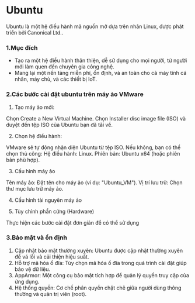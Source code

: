 # Ubuntu
Ubuntu là một hệ điều hành mã nguồn mở dựa trên nhân Linux, được phát triển bởi Canonical Ltd..

### 1.Mục đích
- Tạo ra một hệ điều hành thân thiện, dễ sử dụng cho mọi người, từ người mới làm quen đến chuyên gia công nghệ.
- Mang lại một nền tảng miễn phí, ổn định, và an toàn cho cả máy tính cá nhân, máy chủ, và các thiết bị IoT.

### 2.Các bước cài đặt ubuntu trên máy ảo VMware

1. Tạo máy ảo mới:

Chọn Create a New Virtual Machine.
Chọn Installer disc image file (ISO) và duyệt đến tệp ISO của Ubuntu bạn đã tải về.

2. Chọn hệ điều hành:

VMware sẽ tự động nhận diện Ubuntu từ tệp ISO.
Nếu không, bạn có thể chọn thủ công:
Hệ điều hành: Linux.
Phiên bản: Ubuntu x64 (hoặc phiên bản phù hợp).

3. Cấu hình máy ảo

Tên máy ảo: Đặt tên cho máy ảo (ví dụ: "Ubuntu_VM").
Vị trí lưu trữ: Chọn thư mục lưu trữ máy ảo.

4. Cấu hình tài nguyên máy ảo

5. Tùy chỉnh phần cứng (Hardware)

Thực hiện các bước cài đặt đơn giản để có thể sử dụng 

### 3.Bảo mật và ổn định
1. Cập nhật bảo mật thường xuyên:
Ubuntu được cập nhật thường xuyên để vá lỗi và cải thiện hiệu suất.
2. Hỗ trợ mã hóa ổ đĩa:
Tùy chọn mã hóa ổ đĩa trong quá trình cài đặt giúp bảo vệ dữ liệu.
3. AppArmor:
Một công cụ bảo mật tích hợp để quản lý quyền truy cập của ứng dụng.
4. Hệ thống quyền:
Cơ chế phân quyền chặt chẽ giữa người dùng thông thường và quản trị viên (root).



